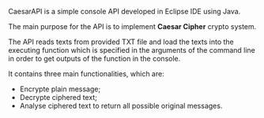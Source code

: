 CaesarAPI is a simple console API developed in Eclipse IDE using Java. 

The main purpose for the API is to implement **Caesar Cipher** crypto system. 

The API reads texts from provided TXT file and load the texts into the executing function which is specified in the arguments of the command line in order to get outputs of the function in the console. 

It contains three main functionalities, which are:

* Encrypte plain message;
* Decrypte ciphered text;
* Analyse ciphered text to return all possible original messages.
